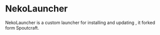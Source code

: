 NekoLauncher
===================
NekoLauncher is a custom launcher for installing and updating , it forked form Spoutcraft.
